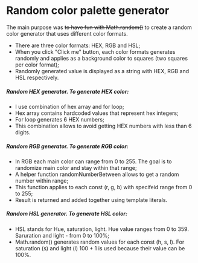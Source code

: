 # Random color palette generator

The main purpose was ~~to have fun with Math.random()~~ to create a random color generator that uses different color formats.

- There are three color formats: HEX, RGB and HSL;
- When you click "Click me" button, each color formats generates randomly and applies as a background color to squares (two squares per color format);
- Randomly generated value is displayed as a string with HEX, RGB and HSL respectively.

##### Random HEX generator. To generate HEX color:

- I use combination of hex array and for loop;
- Hex array contains hardcoded values that represent hex integers;
- For loop generates 6 HEX numbers;
- This combination allows to avoid getting HEX numbers with less than 6 digits.

##### Random RGB generator. To generate RGB color:

- In RGB each main color can range from 0 to 255. The goal is to randomize main color and stay within that range;
- A helper function randomNumberBetween allows to get a random number within range;
- This function applies to each const (r, g, b) with specifeid range from 0 to 255;
- Result is returned and added together using template literals.

##### Random HSL generator. To generate HSL color:

- HSL stands for Hue, saturation, light. Hue value ranges from 0 to 359. Saruration and light - from 0 to 100%;
- Math.random() generates random values for each const (h, s, l). For saturation (s) and light (l) 100 + 1 is used because their value can be 100%.
